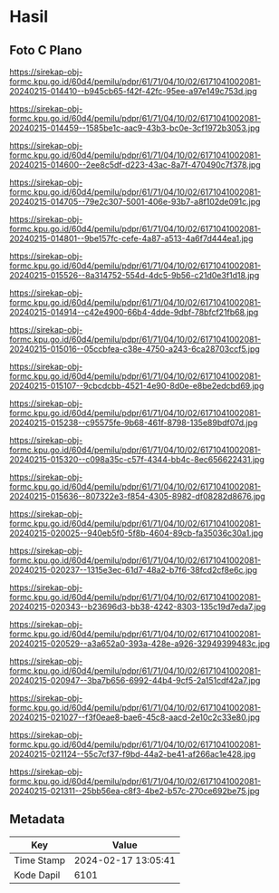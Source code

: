 # Hasil

## Foto C Plano

https://sirekap-obj-formc.kpu.go.id/60d4/pemilu/pdpr/61/71/04/10/02/6171041002081-20240215-014410--b945cb65-f42f-42fc-95ee-a97e149c753d.jpg

https://sirekap-obj-formc.kpu.go.id/60d4/pemilu/pdpr/61/71/04/10/02/6171041002081-20240215-014459--1585be1c-aac9-43b3-bc0e-3cf1972b3053.jpg

https://sirekap-obj-formc.kpu.go.id/60d4/pemilu/pdpr/61/71/04/10/02/6171041002081-20240215-014600--2ee8c5df-d223-43ac-8a7f-470490c7f378.jpg

https://sirekap-obj-formc.kpu.go.id/60d4/pemilu/pdpr/61/71/04/10/02/6171041002081-20240215-014705--79e2c307-5001-406e-93b7-a8f102de091c.jpg

https://sirekap-obj-formc.kpu.go.id/60d4/pemilu/pdpr/61/71/04/10/02/6171041002081-20240215-014801--9be157fc-cefe-4a87-a513-4a6f7d444ea1.jpg

https://sirekap-obj-formc.kpu.go.id/60d4/pemilu/pdpr/61/71/04/10/02/6171041002081-20240215-015526--8a314752-554d-4dc5-9b56-c21d0e3f1d18.jpg

https://sirekap-obj-formc.kpu.go.id/60d4/pemilu/pdpr/61/71/04/10/02/6171041002081-20240215-014914--c42e4900-66b4-4dde-9dbf-78bfcf21fb68.jpg

https://sirekap-obj-formc.kpu.go.id/60d4/pemilu/pdpr/61/71/04/10/02/6171041002081-20240215-015016--05ccbfea-c38e-4750-a243-6ca28703ccf5.jpg

https://sirekap-obj-formc.kpu.go.id/60d4/pemilu/pdpr/61/71/04/10/02/6171041002081-20240215-015107--9cbcdcbb-4521-4e90-8d0e-e8be2edcbd69.jpg

https://sirekap-obj-formc.kpu.go.id/60d4/pemilu/pdpr/61/71/04/10/02/6171041002081-20240215-015238--c95575fe-9b68-461f-8798-135e89bdf07d.jpg

https://sirekap-obj-formc.kpu.go.id/60d4/pemilu/pdpr/61/71/04/10/02/6171041002081-20240215-015320--c098a35c-c57f-4344-bb4c-8ec656622431.jpg

https://sirekap-obj-formc.kpu.go.id/60d4/pemilu/pdpr/61/71/04/10/02/6171041002081-20240215-015636--807322e3-f854-4305-8982-df08282d8676.jpg

https://sirekap-obj-formc.kpu.go.id/60d4/pemilu/pdpr/61/71/04/10/02/6171041002081-20240215-020025--940eb5f0-5f8b-4604-89cb-fa35036c30a1.jpg

https://sirekap-obj-formc.kpu.go.id/60d4/pemilu/pdpr/61/71/04/10/02/6171041002081-20240215-020237--1315e3ec-61d7-48a2-b7f6-38fcd2cf8e6c.jpg

https://sirekap-obj-formc.kpu.go.id/60d4/pemilu/pdpr/61/71/04/10/02/6171041002081-20240215-020343--b23696d3-bb38-4242-8303-135c19d7eda7.jpg

https://sirekap-obj-formc.kpu.go.id/60d4/pemilu/pdpr/61/71/04/10/02/6171041002081-20240215-020529--a3a652a0-393a-428e-a926-32949399483c.jpg

https://sirekap-obj-formc.kpu.go.id/60d4/pemilu/pdpr/61/71/04/10/02/6171041002081-20240215-020947--3ba7b656-6992-44b4-9cf5-2a151cdf42a7.jpg

https://sirekap-obj-formc.kpu.go.id/60d4/pemilu/pdpr/61/71/04/10/02/6171041002081-20240215-021027--f3f0eae8-bae6-45c8-aacd-2e10c2c33e80.jpg

https://sirekap-obj-formc.kpu.go.id/60d4/pemilu/pdpr/61/71/04/10/02/6171041002081-20240215-021124--55c7cf37-f9bd-44a2-be41-af266ac1e428.jpg

https://sirekap-obj-formc.kpu.go.id/60d4/pemilu/pdpr/61/71/04/10/02/6171041002081-20240215-021311--25bb56ea-c8f3-4be2-b57c-270ce692be75.jpg


## Metadata

| Key        | Value               |
| ---------- | ------------------- |
| Time Stamp | 2024-02-17 13:05:41 |
| Kode Dapil | 6101                |



